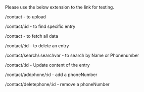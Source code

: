 Please use the below extension to the link for testing.

/contact - to upload 

/contact/:id - to find specific entry

/contact - to fetch all data

/contact/:id - to delete an entry

/contact/search/:searchvar - to search by Name or Phonenumber

/contact/:id - Update content of the entry

/contact/addphone/:id - add a phoneNumber

/contact/deletephone/:id - remove a phoneNumber
